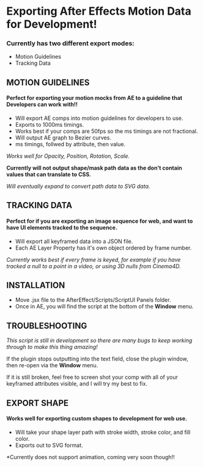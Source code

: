 # Exporting After Effects Motion Data for Development!

### Currently has two different export modes: 
* Motion Guidelines
* Tracking Data 


## MOTION GUIDELINES

#### Perfect for exporting your motion mocks from AE to a guideline that Developers can work with!!

* Will export AE comps into motion guidelines for developers to use.
* Exports to 1000ms timings.
* Works best if your comps are 50fps so the ms timings are not fractional.
* Will output AE graph to Bezier curves.
* ms timings, follwed by attribute, then value.

*Works well for Opacity, Position, Rotation, Scale.*

**Currently will not output shape/mask path data as the don't contain values that can translate to CSS.**

*Will eventually expand to convert path data to SVG data.*




## TRACKING DATA

#### Perfect for if you are exporting an image sequence for web, and want to have UI elements tracked to the sequence.

* Will export all keyframed data into a JSON file. 
* Each AE Layer Property has it's own object ordered by frame number.

*Currently works best if every frame is keyed, for example if you have tracked a null to a point in a video, or using 3D nulls from Cinema4D.*


## INSTALLATION

* Move .jsx file to the AfterEffect/Scripts/ScriptUI Panels folder.
* Once in AE, you will find the script at the bottom of the **Window** menu. 

## TROUBLESHOOTING

*This script is still in development so there are many bugs to keep working through to make this thing amazing!*

If the plugin stops outputting into the text field, close the plugin window, then re-open via the **Window** menu.

If it is still broken, feel free to screen shot your comp with all of your keyframed attributes visible, and I will try my best to fix.

## EXPORT SHAPE

#### Works well for exporting custom shapes to development for web use.

* Will take your shape layer path with stroke width, stroke color, and fill color.
* Exports out to SVG format.

*Currently does not support animation, coming very soon though!!
